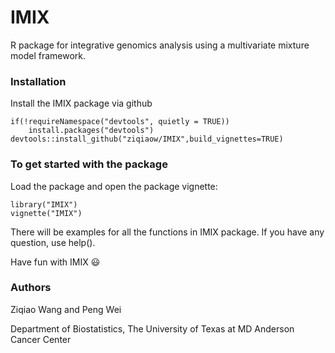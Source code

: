 # IMIX
R package for integrative genomics analysis using a multivariate mixture model framework.

### Installation
Install the IMIX package via github
```
if(!requireNamespace("devtools", quietly = TRUE))
    install.packages("devtools")
devtools::install_github("ziqiaow/IMIX",build_vignettes=TRUE) 
```

### To get started with the package
Load the package and open the package vignette:
```
library("IMIX")
vignette("IMIX")
```
There will be examples for all the functions in IMIX package. If you have any question, use help().

Have fun with IMIX :smiley:

### Authors
Ziqiao Wang and Peng Wei

Department of Biostatistics, The University of Texas at MD Anderson Cancer Center
